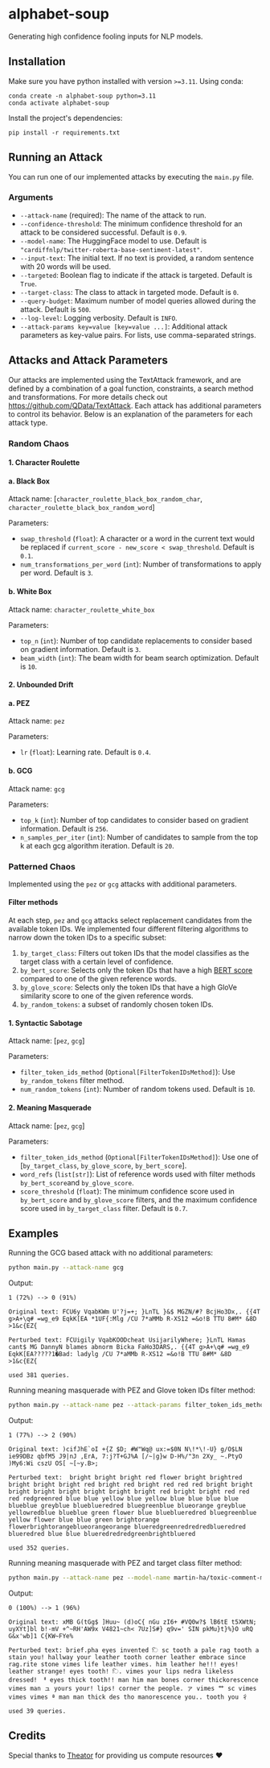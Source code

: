 # alphabet-soup
Generating high confidence fooling inputs for NLP models.


## Installation
Make sure you have python installed with version `>=3.11`. Using conda:
```shell
conda create -n alphabet-soup python=3.11
conda activate alphabet-soup
```
Install the project's dependencies:
```shell
pip install -r requirements.txt
```

## Running an Attack
You can run one of our implemented attacks by executing the `main.py` file.


### Arguments
- `--attack-name` (required): The name of the attack to run.
- `--confidence-threshold`: The minimum confidence threshold for an attack to be considered successful. Default is `0.9`.
- `--model-name`: The HuggingFace model to use. Default is `"cardiffnlp/twitter-roberta-base-sentiment-latest"`.
- `--input-text`: The initial text. If no text is provided, a random sentence with 20 words will be used.
- `--targeted`: Boolean flag to indicate if the attack is targeted. Default is `True`.
- `--target-class`: The class to attack in targeted mode. Default is `0`.
- `--query-budget`: Maximum number of model queries allowed during the attack. Default is `500`.
- `--log-level`: Logging verbosity. Default is `INFO`.
- `--attack-params key=value [key=value ...]`: Additional attack parameters as key-value pairs. For lists, use comma-separated strings.


## Attacks and Attack Parameters
Our attacks are implemented using the TextAttack framework, and are defined by a combination of a goal function, constraints, a search method and transformations. For more details check out https://github.com/QData/TextAttack.
Each attack has additional parameters to control its behavior. Below is an explanation of the parameters for each attack type.

### Random Chaos
#### 1. Character Roulette

#### a. Black Box
  
Attack name: [`character_roulette_black_box_random_char`, `character_roulette_black_box_random_word`]
  
Parameters:
  - `swap_threshold` (`float`): A character or a word in the current text would be replaced if `current_score - new_score < swap_threshold`. Default is `0.1`.
  - `num_transformations_per_word` (`int`): Number of transformations to apply per word. Default is `3`.

#### b. White Box

Attack name: `character_roulette_white_box`
  
Parameters:
  - `top_n` (`int`): Number of top candidate replacements to consider based on gradient information. Default is `3`.
  - `beam_width` (`int`): The beam width for beam search optimization. Default is `10`.

#### 2. Unbounded Drift
#### a. PEZ

Attack name: `pez`
  
Parameters:
  - `lr` (`float`): Learning rate. Default is `0.4`.

#### b. GCG

Attack name: `gcg`
  
Parameters:
  - `top_k` (`int`): Number of top candidates to consider based on gradient information. Default is `256`.
  - `n_samples_per_iter` (`int`): Number of candidates to sample from the top k at each gcg algorithm iteration. Default is `20`.

### Patterned Chaos
Implemented using the `pez` or `gcg` attacks with additional parameters.

#### Filter methods
At each step, `pez` and `gcg` attacks select replacement candidates from the available token IDs. 
We implemented four different filtering algorithms to narrow down the token IDs to a specific subset:

1. `by_target_class`: Filters out token IDs that the model classifies as the target class with a certain level of confidence.
2. `by_bert_score`: Selects only the token IDs that have a high [BERT score](https://arxiv.org/pdf/1904.09675) compared to one of the given reference words.
3. `by_glove_score`: Selects only the token IDs that have a high GloVe similarity score to one of the given reference words.
4. `by_random_tokens`: a subset of randomly chosen token IDs.

#### 1. Syntactic Sabotage

Attack name: [`pez`, `gcg`]

Parameters: 
  - `filter_token_ids_method` (`Optional[FilterTokenIDsMethod]`): Use `by_random_tokens` filter method.
  - `num_random_tokens` (`int`): Number of random tokens used. Default is `10`.


#### 2. Meaning Masquerade

Attack name: [`pez`, `gcg`]

Parameters:
  - `filter_token_ids_method` (`Optional[FilterTokenIDsMethod]`): Use one of [`by_target_class`, `by_glove_score`, `by_bert_score`].
  - `word_refs` (`list[str]`): List of reference words used with filter methods `by_bert_score`and `by_glove_score`.
  - `score_threshold` (`float`): The minimum confidence score used in `by_bert_score` and `by_glove_score` filters, and the maximum confidence score used in `by_target_class` filter. Default is `0.7`.


## Examples
Running the GCG based attack with no additional parameters:
```bash
python main.py --attack-name gcg
```
Output:
```
1 (72%) --> 0 (91%)

Original text: FCU6y VqabKWm U'?j=+; }LnTL }&$ MGZN/#? BcjHo3Dx,. {{4T g>A+\q# =wg_e9 EqkK[EA *1UF{:Mlg /CU 7*aMMb R-XS12 =&o!B TTU 8#M* &8D >1&c{EZ{

Perturbed text: FCUigily VqabKOODcheat UsijarilyWhere; }LnTL Hamas cant$ MG DannyN blames abnorm Bicka FaHo3DARS,. {{4T g>A+\q# =wg_e9 EqkK[EA?????1�Bad: ladylg /CU 7*aMMb R-XS12 =&o!B TTU 8#M* &8D >1&c{EZ{

used 381 queries.
```

Running meaning masquerade with PEZ and Glove token IDs filter method:
```bash
python main.py --attack-name pez --attack-params filter_token_ids_method=by_glove_score word_refs="green,tree,flower" --target-class 2
```
Output:
```
1 (77%) --> 2 (90%)

Original text: )cifJhE`oI +{Z $D; #W"Wq@ ux:=$0N N\!*\!-U} g/O$LN ie99DBz qbfM5 J9|nJ ,ErA, 7:j?T+GJ%A [/~|g}w D-H%/"3n 2Xy_ ~.PtyO )My6:Wi cszU OS[ ~[~y.B>;

Perturbed text:  bright bright bright red flower bright brightred bright bright bright red bright red bright red red red bright bright bright bright bright bright bright bright red bright bright red red red redgreenred blue blue yellow blue yellow blue blue blue blue blueblue greyblue blueblueredred bluegreenblue blueorange greyblue yellowredblue blueblue green flower blue blueblueredred bluegreenblue yellow flower blue blue green brightorange flowerbrightorangeblueorangeorange blueredgreenredredredblueredred blueredred blue blue blueredredredgreenbrightbluered

used 352 queries.
```

Running meaning masquerade with PEZ and target class filter method:
```bash
python main.py --attack-name pez --model-name martin-ha/toxic-comment-model --attack-params filter_token_ids_method=by_target_class score_threshold=0.05 --target-class 1
```
Output:
```
0 (100%) --> 1 (96%)

Original text: xMB G(tGg$ ]Huu~ (d)oC{ nGu zI6+ #VQ0w?$ lB6tE t5XWtN; uyXYt]bl b!-mV +^~RH'AW9x V4821~ch< 7Uz]S#} q9v=' SIN pkMu}t}%}O uRQ G&x'wb]1 C{KW~FYe%

Perturbed text: brief.pha eyes invented ি sc tooth a pale rag tooth a stain you! hallway your leather tooth corner leather embrace since rag.rite stone vimes life leather vimes. him leather he!!! eyes! leather strange! eyes tooth! ি. vimes your lips nedra likeless dressed! ᅢ eyes thick tooth!! man him man bones corner thickorescence vimes man ュ yours your! lips! corner the people. ァ vimes 艹 sc vimes vimes vimes ª man man thick des tho manorescence you.. tooth you 彳

used 39 queries.
```

## Credits
Special thanks to [Theator](https://theator.io) for providing us compute resources :heart:
